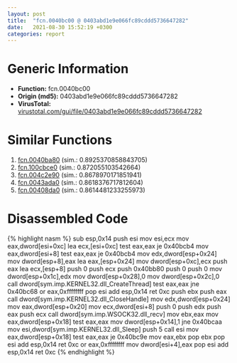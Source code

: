 ```yaml
---
layout: post
title:  "fcn.0040bc00 @ 0403abd1e9e066fc89cddd5736647282"
date:   2021-08-30 15:52:19 +0300
categories: report
---
```


# Generic Information
- **Function:** fcn.0040bc00
- **Origin (md5):** 0403abd1e9e066fc89cddd5736647282
- **VirusTotal:** [virustotal.com/gui/file/0403abd1e9e066fc89cddd5736647282][virustotal_ref]



# Similar Functions

1. [fcn.0040ba80][similar_1_ref] (sim.: 0.8925370858843705)
2. [fcn.100cbce0][similar_2_ref] (sim.: 0.872055103542664)
3. [fcn.004c2e90][similar_3_ref] (sim.: 0.8678970171851941)
4. [fcn.0043ada0][similar_4_ref] (sim.: 0.8618376717812604)
5. [fcn.00408da0][similar_5_ref] (sim.: 0.8614481233255973)


# Disassembled Code

{% highlight nasm %}
sub esp,0x14
push esi
mov esi,ecx
mov eax,dword[esi+0xc]
lea ecx,[esi+0xc]
test eax,eax
je 0x40bcb4
mov eax,dword[esi+8]
test eax,eax
je 0x40bcb4
mov edx,dword[esp+0x24]
mov dword[esp+8],eax
lea eax,[esp+0x24]
mov dword[esp+0xc],ecx
push eax
lea ecx,[esp+8]
push 0
push ecx
push 0x40bb80
push 0
push 0
mov dword[esp+0x1c],edx
mov dword[esp+0x28],0
mov dword[esp+0x2c],0
call dword[sym.imp.KERNEL32.dll_CreateThread]
test eax,eax
jne 0x40bc68
or eax,0xffffffff
pop esi
add esp,0x14
ret 0xc
push ebx
push eax
call dword[sym.imp.KERNEL32.dll_CloseHandle]
mov edx,dword[esp+0x24]
mov eax,dword[esp+0x20]
mov ecx,dword[esi+8]
push 0
push edx
push eax
push ecx
call dword[sym.imp.WSOCK32.dll_recv]
mov ebx,eax
mov eax,dword[esp+0x18]
test eax,eax
mov dword[esp+0x14],1
jne 0x40bcaa
mov esi,dword[sym.imp.KERNEL32.dll_Sleep]
push 5
call esi
mov eax,dword[esp+0x18]
test eax,eax
je 0x40bc9e
mov eax,ebx
pop ebx
pop esi
add esp,0x14
ret 0xc
or eax,0xffffffff
mov dword[esi+4],eax
pop esi
add esp,0x14
ret 0xc
{% endhighlight %}


[similar_1_ref]: /report/fcn.0040ba80@0403abd1e9e066fc89cddd5736647282
[similar_2_ref]: /report/fcn.100cbce0@89dc67d2f980e8488f97b1bf8cb24258
[similar_3_ref]: /report/fcn.004c2e90@279a61b1e76da49531f1f16fd1102a2d
[similar_4_ref]: /report/fcn.0043ada0@3e981d1767f44f5fe2446a49ffe52f4e
[similar_5_ref]: /report/fcn.00408da0@0403abd1e9e066fc89cddd5736647282
[virustotal_ref]: https://www.virustotal.com/gui/file/0403abd1e9e066fc89cddd5736647282